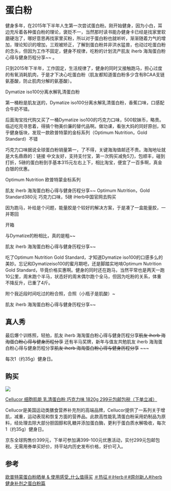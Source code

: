 # 蛋白粉

健身多年，在2015年下半年人生第一次尝试蛋白粉。刚开始健身，因为小白，耳边充斥着各种蛋白粉的理论，褒贬不一，当然那时读书能办健身卡已经是找家里软磨硬泡了，哪好意思再找家里买粉，所以对于蛋白粉也就听听，渐渐随着力气的增加，理论知识的增加，三观被矫正，了解到蛋白粉并非洪水猛兽，也动过吃蛋白粉的念头，但因为工作不固定，健身不规律，吃粉的计划流产肌友 iherb 海淘蛋白粉心得与健身历程分享~~ 。

只到2015年下半年，工作固定，生活规律了，健身的同时又接触跑马，担心过度的有氧消耗肌肉，于是才下决心吃蛋白粉（肌友都知道蛋白粉多少含有BCAA支链氨基酸，防止肌肉分解的氨基酸）。

Dymatize iso100分离水解乳清蛋白粉

第一桶粉是肌友送的，Dymatize iso100分离水解乳清蛋白粉，香蕉口味，口感配合牛奶不错。

后面淘宝找代购又买了一桶Dymatize iso100的巧克力口味，500软妹币，略贵。临近吃完寻思着，得搞个物美价廉的替代品啊。做功课，看张大妈的同好原创，知乎健身版块，发现一款欧普特蒙的金标系列（Optimum Nutrition，Gold Standard）不错

巧克力口味据说全球蛋白粉销量第一，了不得，关键海淘值邮还不贵。海淘地址就是大名鼎鼎的：链接 中文友好，支持支付宝，第一次购买减免5刀，包顺丰，碰到打折，5磅的蛋白粉到手基本315元左右上下，相比淘宝，便宜了一百多啊，真金白银的优惠。

Optimum Nutrition 欧普特蒙金标系列

肌友 iherb 海淘蛋白粉心得与健身历程分享~~
Optimum Nutrition，Gold Standard380元
巧克力口味，5磅
iHerb中国官网去购买

因为跑马，补给是个问题，能量胶是个较好的解决方案，于是凑了一盒能量胶，一并寄回

开箱

与Dymatize的粉相比，真的是粗~~

肌友 iherb 海淘蛋白粉心得与健身历程分享~~

吃了Optimum Nutrition Gold Standard，才知道Dymatize iso100的口感多么的美妙。忘记和Dymatizeiso100的蜜月期吧，还是脚踏实地啃Optimum Nutrition Gold Standard，毕竟价格实惠啊。健身的同时还在跑马，当然平常也是两天一跑10公里，周末跑个半马，状态好的周末偶尔跑个全马，但因为吃粉的关系，体重不降反升，已重了4斤。

附个我近段时间吃过的粉合照，合照（小瓶子是肌酸）~

肌友 iherb 海淘蛋白粉心得与健身历程分享~~

## 真人秀

最后爆个训练照，轻拍，肌友 iherb 海淘蛋白粉心得与健身历程分享~~肌友 iherb 海淘蛋白粉心得与健身历程分享~~ 还有半马奖牌，新年与值友共勉肌友 iherb 海淘蛋白粉心得与健身历程分享~~肌友 iherb 海淘蛋白粉心得与健身历程分享~~ ~~~

每次1（约35g）健身日。

## 购买

![](http://oc98nass3.bkt.clouddn.com/15210922109057.jpg)

[Cellucor 细胞肌能 乳清蛋白粉 巧克力味 1820g 299元包邮包税（下单立减）](http://www.smzdm.com/p/7435640/)

Cellucor是美国运动类膳食营养补充剂的高端品牌，Cellucor提供了一系列关于增肌，减重，运动表现和恢复方面的营养品。此款高性能乳清蛋白粉采用奶制品为原料，经处理去除大部分胆固醇和乳糖并添加蛋白酶，更利于蛋白质水解吸收，每次1（约35g）健身日。

京东全球购售价399元，下单可参加满399-100元优惠活动，实付299元包邮包税。无需用券单买好价，持平站内历史发布价格，好价可入。

## 参考

[欧普特蒙蛋白粉晒单 & 使用感受_什么值得买](http://post.smzdm.com/p/415380/)
[＃热征＃iHerb＃#原创新人#iherb健身补剂之蛋白粉篇]([http://post.smzdm.com/p/560353/](http://post.smzdm.com/p/560353/))

